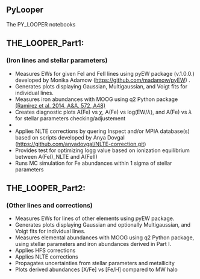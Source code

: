 ## PyLooper

The PY_LOOPER notebooks 

## THE_LOOPER_Part1:
### (Iron lines and stellar parameters)
* Measures EWs for given FeI and FeII lines using pyEW package (v.1.0.0.) developed by Monika Adamow (https://github.com/madamow/pyEW) .
* Generates plots displaying Gaussian, Multigaussian, and Voigt fits for individual lines.
* Measures iron abundances with MOOG using q2 Python package [(Ramirez et al. 2014, A&A, 572, A48)](https://github.com/astroChasqui/q2/tree/master)
* Creates diagnostic plots A(Fe) vs $\chi$, A(Fe) vs log(EW/$\lambda$), and A(Fe) vs $\lambda$ for stellar parameters checking/adjustement
* 
* Applies NLTE corrections by quering Inspect and/or MPIA database(s) based on scripts developed by Anya Dovgal (https://github.com/anyadovgal/NLTE-correction.git)
* Provides test for optimizing logg value based on ionization equilibrium between A(FeI)_NLTE and A(FeII)
* Runs MC simulation for Fe abundances within 1 sigma of stellar parameters

## THE_LOOPER_Part2:
### (Other lines and corrections)
* Measures EWs for lines of other elements using pyEW package.
* Generates plots displaying Gaussian and optionally Multigaussian, and Voigt fits for individual lines.
* Measures elemental abundances with MOOG using q2 Python package, using stellar parameters and iron abundances derived in Part I.
* Applies HFS corrections
* Applies NLTE corrections
* Propagates uncertainties from stellar parameters and metallicity 
* Plots derived abundances [X/Fe] vs [Fe/H] compared to MW halo
